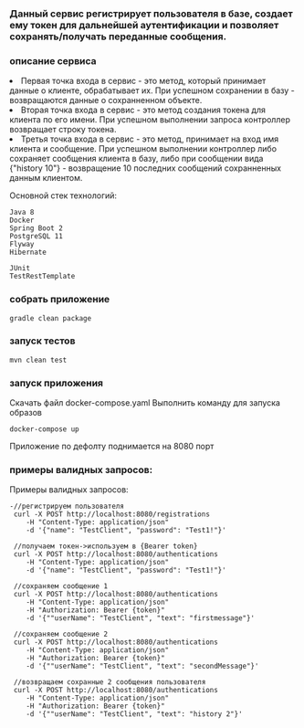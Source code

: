 <h3>Данный сервис регистрирует пользователя в базе, создает ему токен для дальнейшей аутентификации и позволяет сохранять/получать переданные сообщения.</h3>

### описание сервиса
<li> Первая точка входа в сервис - это метод, который принимает данные о клиенте, обрабатывает их. При успешном сохранении в базу - возвращаются данные о сохранненном объекте. </li>

<li> Вторая точка входа в сервис - это метод создания токена для клиента по его имени. При успешном выполнении запроса контроллер возвращает строку токена.</li>

<li> Третья точка входа в сервис - это метод, принимает на вход имя клиента и сообщение. При успешном выполнении контроллер либо сохраняет сообщения клиента в базу, либо при сообщении вида {"history 10"} - возвращение 10 последних сообщений сохранненных данным клиентом.</li>

Основной стек технологий:
    
    Java 8
    Docker
    Spring Boot 2
    PostgreSQL 11
    Flyway
    Hibernate
    
    JUnit
    TestRestTemplate

### собрать приложение 

    gradle clean package
  
### запуск тестов     
    
    mvn clean test

### запуск приложения
Скачать файл docker-compose.yaml
Выполнить команду для запуска образов

    docker-compose up
   
Приложение по дефолту поднимается на 8080 порт
        
### примеры валидных запросов:
Примеры валидных запросов:

    -//регистрируем пользователя
     curl -X POST http://localhost:8080/registrations 
        -H "Content-Type: application/json"
        -d '{"name": "TestClient", "password": "Test1!"}' 
        
     //получаем токен->используем в {Bearer token}
     curl -X POST http://localhost:8080/authentications 
        -H "Content-Type: application/json"
        -d '{"name": "TestClient", "password": "Test1!"}'
        
     //сохраняем сообщение 1
     curl -X POST http://localhost:8080/authentications 
        -H "Content-Type: application/json"
        -H "Authorization: Bearer {token}"
        -d '{""userName": "TestClient", "text": "firstmessage"}'
        
     //сохраняем сообщение 2
     curl -X POST http://localhost:8080/authentications 
        -H "Content-Type: application/json"
        -H "Authorization: Bearer {token}"
        -d '{""userName": "TestClient", "text": "secondMessage"}'
        
     //возвращаем сохранные 2 сообщения пользователя
     curl -X POST http://localhost:8080/authentications 
        -H "Content-Type: application/json"
        -H "Authorization: Bearer {token}"
        -d '{""userName": "TestClient", "text": "history 2"}'

 